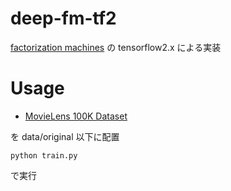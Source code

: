 # deep-fm-tf2

[factorization machines](https://arxiv.org/pdf/1703.04247.pdf) の tensorflow2.x による実装 

# Usage

- [MovieLens 100K Dataset](https://grouplens.org/datasets/movielens/100k/)

を data/original 以下に配置

```
python train.py
```

で実行
